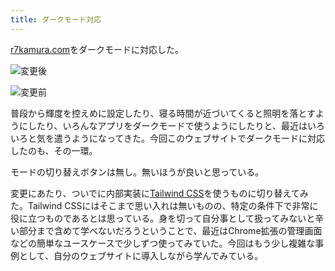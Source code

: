```yaml
---
title: ダークモード対応
---
```

[r7kamura.com](https://r7kamura.com/)をダークモードに対応した。

![](https://lh6.googleusercontent.com/mLffbswGuZbzY5FIfGkdg4wzco3tJcqzHR-67IUeES3klFMudVvBo5Xgfr5B0A5p_W7zO6z4DFayAPRBCkFjFASFvJK94mm9GWIKUxrYkcYOHgeeBTBBOFjhCAJbEBhgZ654pBAmFJFlwGprf0CnXYHPZXrX65n_ZmXwvU_dmb2T2JVXzgshmLIe "変更後")

![](https://lh6.googleusercontent.com/8vnni0f-lxTcS4H8pQO1A2Orx0U2ZwV_CyG6bCpBsnHvWIC8XtEgjbJeN_CZ_UyaqHZ8Tp1MHX8-oEsonN2JZ72VpNL8yxN1vwkZo8APtEnBmogFDjB8E5lnKePDOZ0YRYBIf4GG401OaJDpvjWZyCu-Gyw5c49O_o0or_r-Ei-Vtj6uzQBc1rf4 "変更前")

普段から輝度を控えめに設定したり、寝る時間が近づいてくると照明を落とすようにしたり、いろんなアプリをダークモードで使うようにしたりと、最近はいろいろと気を遣うようになってきた。今回このウェブサイトでダークモードに対応したのも、その一環。

モードの切り替えボタンは無し。無いほうが良いと思っている。

変更にあたり、ついでに内部実装に[Tailwind CSS](https://tailwindcss.com/)を使うものに切り替えてみた。Tailwind CSSにはそこまで思い入れは無いものの、特定の条件下で非常に役に立つものであるとは思っている。身を切って自分事として扱ってみないと辛い部分まで含めて学べないだろうということで、最近はChrome拡張の管理画面などの簡単なユースケースで少しずつ使ってみていた。今回はもう少し複雑な事例として、自分のウェブサイトに導入しながら学んでみている。
